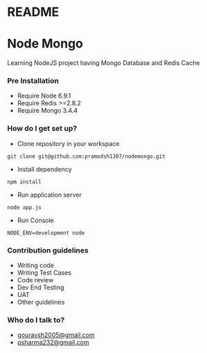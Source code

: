 # README #
# Node Mongo #
Learning NodeJS project having Mongo Database and Redis Cache

### Pre Installation ###

* Require Node 6.9.1
* Require Redis >=2.8.2
* Require Mongo 3.4.4


### How do I get set up?  ###

* Clone repository in your workspace
```
git clone git@github.com:pramodsh1307/nodemongo.git
```
* Install dependency
```
npm install
```
* Run application server
```
node app.js
```
* Run Console
```
NODE_ENV=development node
```

### Contribution guidelines ###

* Writing code
* Writing Test Cases
* Code review
* Dev End Testing
* UAT
* Other guidelines

### Who do I talk to? ###

* gouravsh2005@gmail.com
* psharma232@gmail.com
